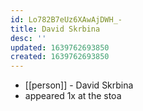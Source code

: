 ```yaml
---
id: Lo782B7eUz6XAwAjDWH_-
title: David Skrbina
desc: ''
updated: 1639762693850
created: 1639762693850
---
```



- [[person]] - David Skrbina
- appeared 1x at the stoa
